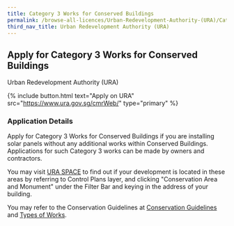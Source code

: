 ```yaml
---
title: Category 3 Works for Conserved Buildings
permalink: /browse-all-licences/Urban-Redevelopment-Authority-(URA)/Category-3-Works-for-Conserved-Buildings
third_nav_title: Urban Redevelopment Authority (URA)
---
```


## Apply for Category 3 Works for Conserved Buildings

Urban Redevelopment Authority (URA)

{% include button.html text="Apply on URA" src="https://www.ura.gov.sg/cmrWeb/" type="primary" %}

<H3>Application Details</H3>

<p>Apply for Category 3 Works for Conserved Buildings if you are installing solar panels without any additional works within Conserved Buildings. Applications for such Category 3 works can be made by owners and contractors.</p>
 <p>You may visit <a href="https://www.ura.gov.sg/maps" target="_blank" rel="noopener">URA SPACE</a> to find out if your development is located in these areas by referring to Control Plans layer, and clicking "Conservation Area and Monument" under the Filter Bar and keying in the address of your building.</p>
 <p>You may refer to the Conservation Guidelines at <a href="https://www.ura.gov.sg/Corporate/Guidelines/Conservation/Conservation-Guidelines" target="_blank" rel="noopener">Conservation Guidelines</a> and <a href="https://www.ura.gov.sg/Corporate/Guidelines/Conservation/Additions-Alterations/Types-Works" target="_blank" rel="noopener">Types of Works</a>.</p>

